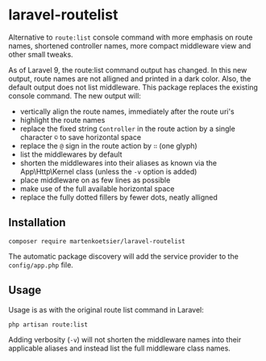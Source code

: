 # laravel-routelist

Alternative to `route:list` console command with more emphasis on route names, shortened controller names, more compact
middleware view and other small tweaks.

As of Laravel 9, the route:list command output has changed. In this new output, route names are not alligned and
printed in a dark color. Also, the default output does not list middleware. This package replaces the existing console
command. The new output will:

- vertically align the route names, immediately after the route uri's
- highlight the route names
- replace the fixed string `Controller` in the route action by a single character `©` to save horizontal space
- replace the `@` sign in the route action by `∷` (one glyph)
- list the middlewares by default
- shorten the middlewares into their aliases as known via the App\Http\Kernel class (unless the `-v` option is added)
- place middleware on as few lines as possible
- make use of the full available horizontal space
- replace the fully dotted fillers by fewer dots, neatly alligned

## Installation

```
composer require martenkoetsier/laravel-routelist
```

The automatic package discovery will add the service provider to the `config/app.php` file.

## Usage

Usage is as with the original route list command in Laravel:

```
php artisan route:list
```

Adding verbosity (`-v`) will not shorten the middleware names into their applicable aliases and instead list the full
middleware class names.
